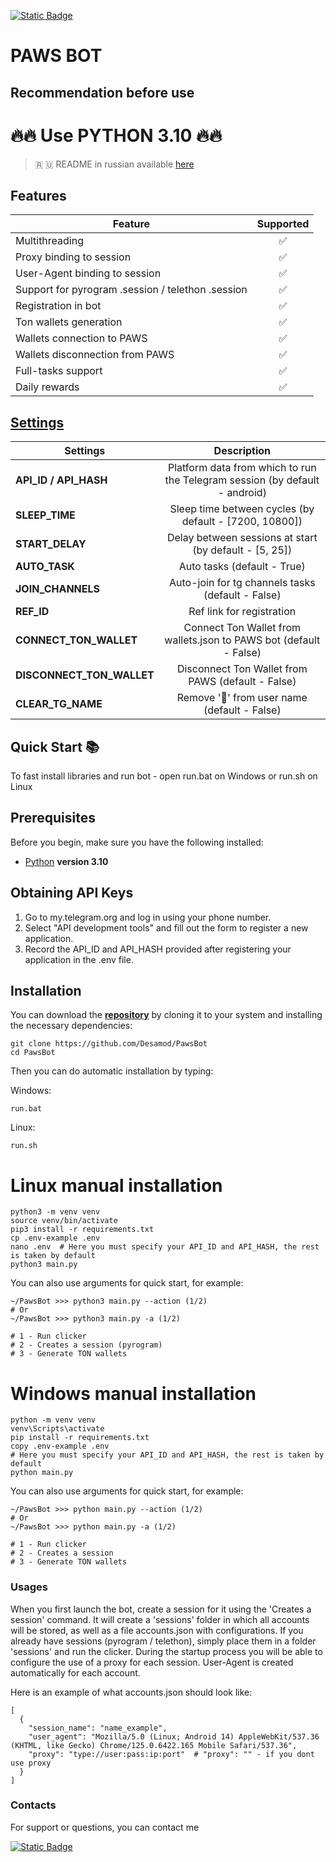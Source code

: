 [![Static Badge](https://img.shields.io/badge/Telegram-Bot%20Link-Link?style=for-the-badge&logo=Telegram&logoColor=white&logoSize=auto&color=blue)](https://t.me/PAWSOG_bot/PAWS?startapp=idqtVYZG)

# PAWS BOT
## Recommendation before use

# 🔥🔥 Use PYTHON 3.10 🔥🔥

> 🇷 🇺 README in russian available [here](README-RU.md)

## Features  
| Feature                                           | Supported |
|---------------------------------------------------|:---------:|
| Multithreading                                    |     ✅     |
| Proxy binding to session                          |     ✅     |
| User-Agent binding to session                     |     ✅     |
| Support for pyrogram .session / telethon .session |     ✅     |
| Registration in bot                               |     ✅     |
| Ton wallets generation                            |     ✅     |
| Wallets connection to PAWS                        |     ✅     |
| Wallets disconnection from PAWS                   |     ✅     |
| Full-tasks support                                |     ✅     |
| Daily rewards                                     |     ✅     |



## [Settings](https://github.com/Desamod/PawsBot/blob/master/.env-example/)
| Settings                  |                                 Description                                 |
|---------------------------|:---------------------------------------------------------------------------:|
| **API_ID / API_HASH**     | Platform data from which to run the Telegram session (by default - android) |
| **SLEEP_TIME**            |           Sleep time between cycles (by default - [7200, 10800])            |
| **START_DELAY**           |           Delay between sessions at start (by default - [5, 25])            |
| **AUTO_TASK**             |                         Auto tasks (default - True)                         |
| **JOIN_CHANNELS**         |              Auto-join for tg channels tasks (default - False)              |
| **REF_ID**                |                          Ref link for registration                          |
| **CONNECT_TON_WALLET**    |     Connect Ton Wallet from wallets.json to PAWS bot (default - False)      |
| **DISCONNECT_TON_WALLET** |              Disconnect Ton Wallet from PAWS (default - False)              |
| **CLEAR_TG_NAME**         |                Remove '🐾' from user name (default - False)                 |

## Quick Start 📚

To fast install libraries and run bot - open run.bat on Windows or run.sh on Linux

## Prerequisites
Before you begin, make sure you have the following installed:
- [Python](https://www.python.org/downloads/) **version 3.10**

## Obtaining API Keys
1. Go to my.telegram.org and log in using your phone number.
2. Select "API development tools" and fill out the form to register a new application.
3. Record the API_ID and API_HASH provided after registering your application in the .env file.

## Installation
You can download the [**repository**](https://github.com/Desamod/PawsBot) by cloning it to your system and installing the necessary dependencies:
```shell
git clone https://github.com/Desamod/PawsBot
cd PawsBot
```

Then you can do automatic installation by typing:

Windows:
```shell
run.bat
```

Linux:
```shell
run.sh
```

# Linux manual installation
```shell
python3 -m venv venv
source venv/bin/activate
pip3 install -r requirements.txt
cp .env-example .env
nano .env  # Here you must specify your API_ID and API_HASH, the rest is taken by default
python3 main.py
```

You can also use arguments for quick start, for example:
```shell
~/PawsBot >>> python3 main.py --action (1/2)
# Or
~/PawsBot >>> python3 main.py -a (1/2)

# 1 - Run clicker
# 2 - Creates a session (pyrogram)
# 3 - Generate TON wallets
```

# Windows manual installation
```shell
python -m venv venv
venv\Scripts\activate
pip install -r requirements.txt
copy .env-example .env
# Here you must specify your API_ID and API_HASH, the rest is taken by default
python main.py
```

You can also use arguments for quick start, for example:
```shell
~/PawsBot >>> python main.py --action (1/2)
# Or
~/PawsBot >>> python main.py -a (1/2)

# 1 - Run clicker
# 2 - Creates a session
# 3 - Generate TON wallets
```

### Usages
When you first launch the bot, create a session for it using the 'Creates a session' command. It will create a 'sessions' folder in which all accounts will be stored, as well as a file accounts.json with configurations.
If you already have sessions (pyrogram / telethon), simply place them in a folder 'sessions' and run the clicker. During the startup process you will be able to configure the use of a proxy for each session.
User-Agent is created automatically for each account.

Here is an example of what accounts.json should look like:
```shell
[
  {
    "session_name": "name_example",
    "user_agent": "Mozilla/5.0 (Linux; Android 14) AppleWebKit/537.36 (KHTML, like Gecko) Chrome/125.0.6422.165 Mobile Safari/537.36",
    "proxy": "type://user:pass:ip:port"  # "proxy": "" - if you dont use proxy
  }
]
```

### Contacts

For support or questions, you can contact me

[![Static Badge](https://img.shields.io/badge/Telegram-Channel-Link?style=for-the-badge&logo=Telegram&logoColor=white&logoSize=auto&color=blue)](https://t.me/desforge_cryptwo)



